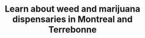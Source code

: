 ---
title: "Learn about weed and marijuana dispensaries in Montreal and Terrebonne"
slug: cannabis
layout: cannabis
menuposition: cannabis
description: "There is a lot to learn about weed dispensaries and compassion centers. We are here to help you figure this complex world out"
---